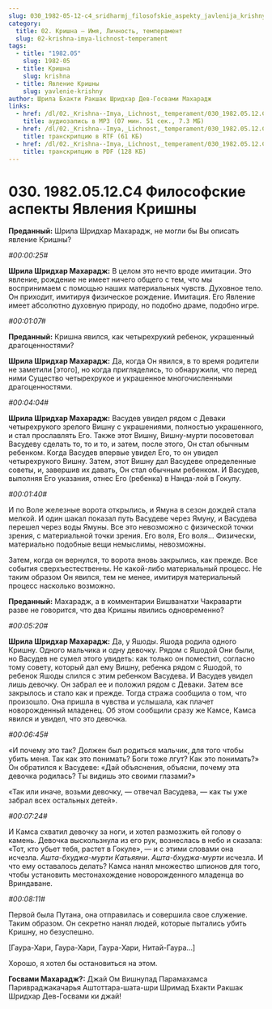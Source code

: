 ```yaml
---
slug: 030_1982-05-12-c4_sridharmj_filosofskie_aspekty_javlenija_krishny
category:
  title: 02. Кришна — Имя, Личность, темперамент
  slug: 02-krishna-imya-lichnost-temperament
tags:
  - title: "1982.05"
    slug: 1982-05
  - title: Кришна
    slug: krishna
  - title: Явление Кришны
    slug: yavlenie-krishny
author: Шрила Бхакти Ракшак Шридхар Дев-Госвами Махарадж
links:
  - href: /dl/02._Krishna--Imya,_Lichnost,_temperament/030_1982.05.12.C4_SridharMj_Filosofskie_aspekty_Javlenija_Krishny.mp3
    title: аудиозапись в MP3 (07 мин. 51 сек., 7.3 МБ)
  - href: /dl/02._Krishna--Imya,_Lichnost,_temperament/030_1982.05.12.C4_SridharMj_Filosofskie_aspekty_Javlenija_Krishny.rtf
    title: транскрипцию в RTF (61 КБ)
  - href: /dl/02._Krishna--Imya,_Lichnost,_temperament/030_1982.05.12.C4_SridharMj_Filosofskie_aspekty_Javlenija_Krishny.pdf
    title: транскрипцию в PDF (128 КБ)
---
```


# 030. 1982.05.12.С4 Философские аспекты Явления Кришны

**Преданный:** Шрила Шридхар Махарадж, не могли бы Вы описать явление Кришны?

*#00:00:25#*

**Шрила Шридхар Махарадж:** В целом это нечто вроде имитации. Это явление, рождение не имеет ничего общего с тем, что мы воспринимаем с помощью наших материальных чувств. Духовное тело. Он приходит, имитируя физическое рождение. Имитация. Его Явление имеет абсолютно духовную природу, но подобно драме, подобно игре.

*#00:01:07#*

**Преданный:** Кришна явился, как четырехрукий ребенок, украшенный драгоценностями?

**Шрила Шридхар Махарадж:** Да, когда Он явился, в то время родители не заметили [этого], но когда пригляделись, то обнаружили, что перед ними Существо четырехрукое и украшенное многочисленными драгоценностями.

*#00:04:04*#

**Шрила Шридхар Махарадж:** Васудев увидел рядом с Деваки четырехрукого зрелого Вишну с украшениями, полностью украшенного, и стал прославлять Его. Также этот Вишну, Вишну-мурти посоветовал Васудеву сделать то, то и то, и затем, после этого, Он стал обычным ребенком. Когда Васудев впервые увидел Его, то он увидел четырехрукого Вишну. Затем, этот Вишну дал Васудеве определенные советы, и, завершив их давать, Он стал обычным ребенком. И Васудев, выполняя Его указания, отнес Его (ребенка) в Нанда-лой в Гокулу.

*#00:01:40#*

И по Воле железные ворота открылись, и Ямуна в сезон дождей стала мелкой. И один шакал показал путь Васудеве через Ямуну, и Васудева перешел через воды Ямуны. Все это невозможно с физической точки зрения, с материальной точки зрения. Его воля, Его воля… Физически, материально подобные вещи немыслимы, невозможны.

Затем, когда он вернулся, то ворота вновь закрылись, как прежде. Все события сверхъестественны. Не какой-либо материальный процесс. Не таким образом Он явился, тем не менее, имитируя материальный процесс насколько возможно.

**Преданный:** Махарадж, а в комментарии Вишванатхи Чакраварти разве не говорится, что два Кришны явились одновременно?

*#00:05:20#*

**Шрила Шридхар Махарадж:** Да, у Яшоды. Яшода родила одного Кришну. Одного мальчика и одну девочку. Рядом с Яшодой Они были, но Васудев не сумел этого увидеть: как только он поместил, согласно тому совету, который дал ему Вишну, ребенка рядом с Яшодой, то ребенок Яшоды слился с этим ребенком Васудева. И Васудев увидел лишь девочку. Он забрал ее и положил рядом с Деваки. Затем все закрылось и стало как и прежде. Тогда стража сообщила о том, что произошло. Она пришла в чувства и услышала, как плачет новорожденный младенец. Об этом сообщили сразу же Камсе, Камса явился и увидел, что это девочка.

*#00:06:45#*

«И почему это так? Должен был родиться мальчик, для того чтобы убить меня. Так как это понимать? Боги тоже лгут? Как это понимать?» Он обратился к Васудеве: «Дай объяснения, объясни, почему эта девочка родилась? Ты видишь это своими глазами?»

«Так или иначе, возьми девочку, — отвечал Васудева, — как ты уже забрал всех остальных детей».

*#00:07:24#*

И Камса схватил девочку за ноги, и хотел размозжить ей голову о камень. Девочка выскользнула из его рук, вознеслась в небо и сказала: «Тот, кто убьет тебя, растет в Гокуле», — и с этими словами она исчезла. *Ашта-бхуджа-мурти Катьяяни*. *Ашта-бхуджа-мурти* исчезла. И что ему оставалось делать? Камса нанял множество шпионов для того, чтобы установить местонахождение новорожденного младенца во Вриндаване.

*#00:08:11#*

Первой была Путана, она отправилась и совершила свое служение. Таким образом. Он секретно нанял людей, которые пытались убить Кришну, но безуспешно.

[Гаура-Хари, Гаура-Хари, Гаура-Хари, Нитай-Гаура…]

Хорошо, я хотел бы остановиться на этом.

**Госвами Махарадж?:** Джай Ом Вишнупад Парамахамса Паривраджакачарья Аштоттара-шата-шри Шримад Бхакти Ракшак Шридхар Дев-Госвами ки джай!

